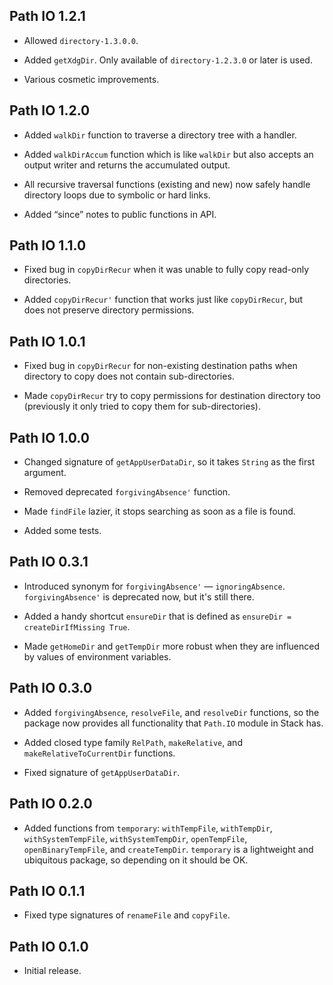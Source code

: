 ## Path IO 1.2.1

* Allowed `directory-1.3.0.0`.

* Added `getXdgDir`. Only available of `directory-1.2.3.0` or later is used.

* Various cosmetic improvements.

## Path IO 1.2.0

* Added `walkDir` function to traverse a directory tree with a handler.

* Added `walkDirAccum` function which is like `walkDir` but also accepts an
  output writer and returns the accumulated output.

* All recursive traversal functions (existing and new) now safely handle
  directory loops due to symbolic or hard links.

* Added “since” notes to public functions in API.

## Path IO 1.1.0

* Fixed bug in `copyDirRecur` when it was unable to fully copy read-only
  directories.

* Added `copyDirRecur'` function that works just like `copyDirRecur`, but
  does not preserve directory permissions.

## Path IO 1.0.1

* Fixed bug in `copyDirRecur` for non-existing destination paths when
  directory to copy does not contain sub-directories.

* Made `copyDirRecur` try to copy permissions for destination directory too
  (previously it only tried to copy them for sub-directories).

## Path IO 1.0.0

* Changed signature of `getAppUserDataDir`, so it takes `String` as the
  first argument.

* Removed deprecated `forgivingAbsence'` function.

* Made `findFile` lazier, it stops searching as soon as a file is found.

* Added some tests.

## Path IO 0.3.1

* Introduced synonym for `forgivingAbsence'` —
  `ignoringAbsence`. `forgivingAbsence'` is deprecated now, but it's still
  there.

* Added a handy shortcut `ensureDir` that is defined as
  `ensureDir = createDirIfMissing True`.

* Made `getHomeDir` and `getTempDir` more robust when they are influenced by
  values of environment variables.

## Path IO 0.3.0

* Added `forgivingAbsence`, `resolveFile`, and `resolveDir` functions, so
  the package now provides all functionality that `Path.IO` module in Stack
  has.

* Added closed type family `RelPath`, `makeRelative`, and
  `makeRelativeToCurrentDir` functions.

* Fixed signature of `getAppUserDataDir`.

## Path IO 0.2.0

* Added functions from `temporary`: `withTempFile`, `withTempDir`,
  `withSystemTempFile`, `withSystemTempDir`, `openTempFile`,
  `openBinaryTempFile`, and `createTempDir`. `temporary` is a lightweight
  and ubiquitous package, so depending on it should be OK.

## Path IO 0.1.1

* Fixed type signatures of `renameFile` and `copyFile`.

## Path IO 0.1.0

* Initial release.
